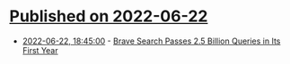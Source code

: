 # [Published on 2022-06-22](index.md)

* [2022-06-22, 18:45:00](https://tech.slashdot.org/story/22/06/22/1836214/brave-search-passes-25-billion-queries-in-its-first-year?utm_source=rss1.0mainlinkanon&utm_medium=feed) - [Brave Search Passes 2.5 Billion Queries in Its First Year](https://tech.slashdot.org/story/22/06/22/1836214/brave-search-passes-25-billion-queries-in-its-first-year?utm_source=rss1.0mainlinkanon&utm_medium=feed)
